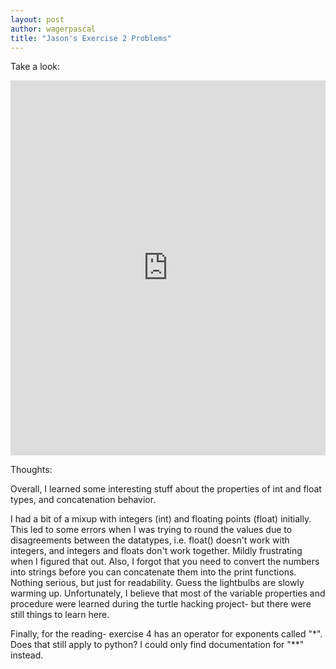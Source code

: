 ```yaml
---
layout: post
author: wagerpascal
title: "Jason's Exercise 2 Problems"
---
```


Take a look:
<iframe src="https://trinket.io/embed/python/2c801f4cf8" width="100%" height="600" frameborder="0" marginwidth="0" marginheight="0" allowfullscreen></iframe>


Thoughts:

Overall, I learned some interesting stuff about the properties of int and float types, and concatenation behavior. 

I had a bit of a mixup with integers (int) and floating points (float) initially. This led to some errors when I was trying to round the values due to disagreements between the datatypes, i.e. float() doesn't work with integers, and integers and floats don't work together. Mildly frustrating when I figured that out.
Also, I forgot that you need to convert the numbers into strings before you can concatenate them into the print functions. Nothing serious, but just for readability.
Guess the lightbulbs are slowly warming up. Unfortunately, I believe that most of the variable properties and procedure were learned during the turtle hacking project- but there were still things to learn here.

Finally, for the reading- exercise 4 has an operator for exponents called "\*". Does that still apply to python? I could only find documentation for "**" instead.
